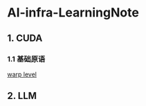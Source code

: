 # AI-infra-LearningNote

## 1. CUDA

### 1.1 基础原语

[warp level](./cuda/primitives/warp/README.md)

## 2. LLM 